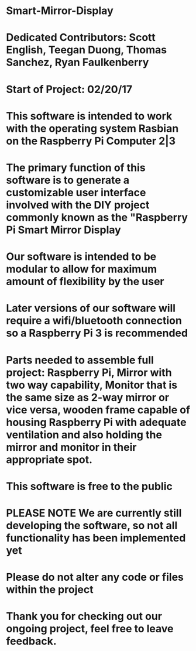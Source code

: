 # Smart-Mirror-Display
# Dedicated Contributors: Scott English, Teegan Duong, Thomas Sanchez, Ryan Faulkenberry
# Start of Project: 02/20/17
# 
#
# This software is intended to work with the operating system Rasbian on the Raspberry Pi Computer 2|3
# The primary function of this software is to generate a customizable user interface involved with the DIY project commonly known as the "Raspberry Pi Smart Mirror Display
# Our software is intended to be modular to allow for maximum amount of flexibility by the user
# Later versions of our software will require a wifi/bluetooth connection so a Raspberry Pi 3 is recommended
#
#
# Parts needed to assemble full project: Raspberry Pi, Mirror with two way capability, Monitor that is the same size as 2-way mirror or vice versa, wooden frame capable of housing Raspberry Pi with adequate ventilation and also holding the mirror and monitor in their appropriate spot.
#
#
# This software is free to the public
# PLEASE NOTE **We are currently still developing the software, so not all functionality has been implemented yet**
#
#
# **Please do not alter any code or files within the project**
# Thank you for checking out our ongoing project, feel free to leave feedback.
# 
#
